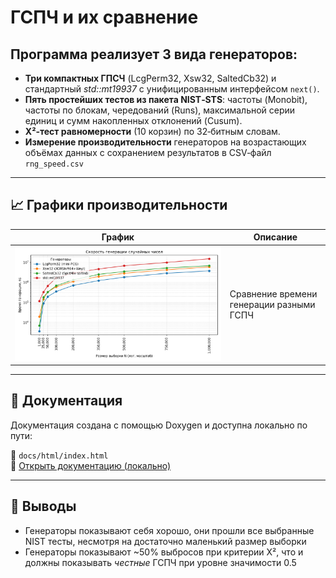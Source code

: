 # ГСПЧ и их сравнение

## Программа реализует 3 вида генераторов:
- **Три компактных ГПСЧ** (LcgPerm32, Xsw32, SaltedCb32)
     и стандартный *std::mt19937* с унифицированным интерфейсом `next()`.
- **Пять простейших тестов из пакета NIST‑STS**: частоты (Monobit),
     частоты по блокам, чередований (Runs), максимальной серии единиц
     и сумм накопленных отклонений (Cusum).
- **Χ²‑тест равномерности** (10 корзин) по 32‑битным словам.
- **Измерение производительности** генераторов на возрастающих объёмах
     данных с сохранением результатов в CSV‑файл `rng_speed.csv`

 ---

## 📈 Графики производительности

| График                                | Описание |
|---------------------------------------|----------|
| ![Generation Time](rng_speed_plot.png) | Сравнение времени генерации разными ГСПЧ |

---

## 📄 Документация

Документация создана с помощью Doxygen и доступна локально по пути:

📁 `docs/html/index.html`  
📌 [Открыть документацию (локально)](docs/html/index.html)

---

## 🧠 Выводы
- Генераторы показывают себя хорошо, они прошли все выбранные NIST тесты, несмотря на достаточно маленький размер выборки
- Генераторы показывают ~50% выбросов при критерии Χ², что и должны показывать *честные* ГСПЧ при уровне значимости 0.5